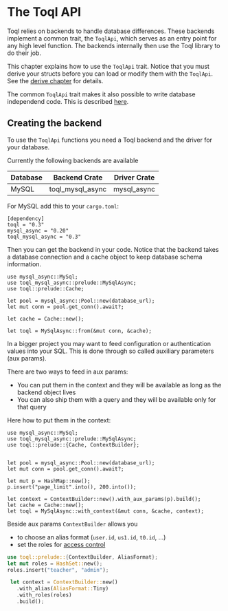 # The Toql API

Toql relies on backends to handle database differences. 
These backends implement a common trait, the `ToqlApi`, 
which serves as an entry point for any high level function.
The backends internally then use the Toql library to do their job.

This chapter explains how to use the `ToqlApi` trait. 
Notice that you must derive your structs before you can load or modify them 
with the `ToqlApi`. See the [derive chapter](../4-derive/1-introduction.md) for details.


The common `ToqlApi` trait makes it also possible to write database independend code. This is described [here](8-backend-independence.md).

## Creating the backend
To use the `ToqlApi` functions you need a Toql backend and the driver for your database. 

Currently the following backends are available

|Database | Backend Crate     | Driver Crate|
|---------|----------------|-------------|
| MySQL   | toql_mysql_async| mysql_async |

For MySQL add this to your `cargo.toml`:

```
[dependency]
toql = "0.3"
mysql_async = "0.20"
toql_mysql_async = "0.3"
```

Then you can get the backend in your code. Notice that the backend takes 
a database connection and a cache object to keep database schema information.

```
use mysql_async::MySql;
use toql_mysql_async::prelude::MySqlAsync;
use toql::prelude::Cache;

let pool = mysql_async::Pool::new(database_url);
let mut conn = pool.get_conn().await?;

let cache = Cache::new();

let toql = MySqlAsync::from(&mut conn, &cache);
```

In a bigger project you may want to feed configuration or authentication values into your SQL.
This is done through so called auxiliary parameters (aux params).

There are two ways to feed in aux params: 
- You can put them in the context and they will be available as long as the
  backend object lives
- You can also ship them with a query and they will be available only for that query

Here how to put them in the context:

```
use mysql_async::MySql;
use toql_mysql_async::prelude::MySqlAsync;
use toql::prelude::{Cache, ContextBuilder};


let pool = mysql_async::Pool::new(database_url);
let mut conn = pool.get_conn().await?;

let mut p = HashMap::new();
p.insert("page_limit".into(), 200.into());

let context = ContextBuilder::new().with_aux_params(p).build();
let cache = Cache::new();
let toql = MySqlAsync::with_context(&mut conn, &cache, context);
```

Beside aux params `ContextBuilder` allows you 
  - to choose an alias format (`user.id`, `us1.id`, `t0.id`, ...)
  - set the roles for [access control](../4-derive/16-roles.md)


 ```rust
 use toql::prelude::{ContextBuilder, AliasFormat};
 let mut roles = HashSet::new();
 roles.insert("teacher", "admin");

  let context = ContextBuilder::new()
    .with_alias(AliasFormat::Tiny)
    .with_roles(roles)
    .build();
 ```













